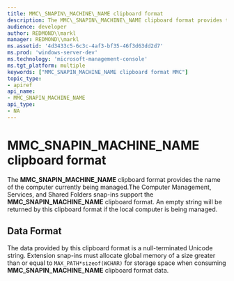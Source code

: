 ```yaml
---
title: MMC\_SNAPIN\_MACHINE\_NAME clipboard format
description: The MMC\_SNAPIN\_MACHINE\_NAME clipboard format provides the name of the computer currently being managed.The Computer Management, Services, and Shared Folders snap-ins support the MMC\_SNAPIN\_MACHINE\_NAME clipboard format.
audience: developer
author: REDMOND\\markl
manager: REDMOND\\markl
ms.assetid: '4d3433c5-6c3c-4af3-bf35-46f3d63dd2d7'
ms.prod: 'windows-server-dev'
ms.technology: 'microsoft-management-console'
ms.tgt_platform: multiple
keywords: ["MMC_SNAPIN_MACHINE_NAME clipboard format MMC"]
topic_type:
- apiref
api_name:
- MMC_SNAPIN_MACHINE_NAME
api_type:
- NA
---
```


# MMC\_SNAPIN\_MACHINE\_NAME clipboard format

The **MMC\_SNAPIN\_MACHINE\_NAME** clipboard format provides the name of the computer currently being managed.The Computer Management, Services, and Shared Folders snap-ins support the **MMC\_SNAPIN\_MACHINE\_NAME** clipboard format. An empty string will be returned by this clipboard format if the local computer is being managed.

## Data Format

The data provided by this clipboard format is a null-terminated Unicode string. Extension snap-ins must allocate global memory of a size greater than or equal to `MAX_PATH*sizeof(WCHAR)` for storage space when consuming **MMC\_SNAPIN\_MACHINE\_NAME** clipboard format data.

 

 




